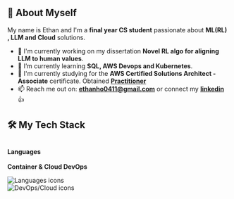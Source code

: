 ## 👋 About Myself

My name is Ethan and I'm a **final year CS student** passionate about **ML(RL) , LLM and Cloud** solutions.

- 🔭 I'm currently working on my dissertation  **Novel RL algo for aligning LLM to human values**.
- 🌱 I’m currently learning **SQL, AWS Devops and Kubernetes**.
- 👯 I'm currently studying for the **AWS Certified Solutions Architect - Associate** certificate. Obtained <a href="https://cp.certmetrics.com/amazon/en/public/verify/credential/fe187e22f6294d4e8c9f53611281c67c"> **Practitioner** </a>
- 📫 Reach me out on: **ethanho0411@gmail.com** or connect my <a href="https://linkedin.com/in/ethan-ho-zongyu/"> **linkedin** </a>👍
## 🛠️ My Tech Stack
<div style="display: flex;">
<div style="width: 50%; padding-right: 10px;">
  <p><b>Languages</b>&nbsp&nbsp&nbsp&nbsp&nbsp&nbsp&nbsp&nbsp&nbsp&nbsp&nbsp&nbsp&nbsp&nbsp&nbsp&nbsp&nbsp&nbsp&nbsp&nbsp&nbsp&nbsp&nbsp&nbsp&nbsp&nbsp&nbsp&nbsp&nbsp&nbsp&nbsp&nbsp&nbsp&nbsp&nbsp&nbsp&nbsp&nbsp&nbsp&nbsp&nbsp&nbsp&nbsp&nbsp&nbsp&nbsp&nbsp&nbsp&nbsp&nbsp&nbsp&nbsp&nbsp&nbsp&nbsp&nbsp&nbsp&nbsp&nbsp&nbsp&nbsp&nbsp&nbsp&nbsp&nbsp&nbsp&nbsp&nbsp&nbsp&nbsp&nbsp&nbsp&nbsp&nbsp&nbsp&nbsp&nbsp&nbsp&nbsp&nbsp&nbsp&nbsp&nbsp&nbsp&nbsp&nbsp&nbsp&nbsp&nbsp&nbsp&nbsp <b>Container & Cloud DevOps</b></p>
  <p>
    <img src="https://skillicons.dev/icons?i=py,java,sqlite,js,html,css,bash" alt="Languages icons" /> &nbsp&nbsp&nbsp&nbsp&nbsp&nbsp&nbsp&nbsp&nbsp&nbsp&nbsp&nbsp&nbsp&nbsp&nbsp&nbsp&nbsp&nbsp&nbsp&nbsp&nbsp&nbsp&nbsp&nbsp<img src="https://skillicons.dev/icons?i=docker,aws,azure" alt="DevOps/Cloud icons" />
  </p>
</div>
</div>
